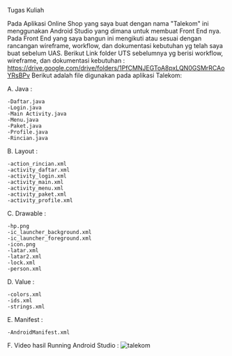 Tugas Kuliah

Pada Aplikasi Online Shop yang saya buat dengan nama "Talekom" ini menggunakan Android Studio yang dimana untuk membuat Front End nya. Pada Front End yang saya bangun ini mengikuti atau sesuai dengan rancangan wireframe, workflow, dan dokumentasi kebutuhan yg telah saya buat sebelum UAS. Berikut Link folder UTS sebelumnya yg berisi workflow, wireframe, dan dokumentasi kebutuhan :
  https://drive.google.com/drive/folders/1PfCMNJEGToA8pxLQN0GSMrRCAoYRsBPv
Berikut adalah file digunakan pada aplikasi Talekom:

A. Java :

    -Daftar.java
    -Login.java 
    -Main Activity.java
    -Menu.java
    -Paket.java
    -Profile.java
    -Rincian.java

B. Layout :

    -action_rincian.xml
    -activity_daftar.xml
    -activity_login.xml
    -activity_main.xml
    -activity_menu.xml
    -activity_paket.xml
    -activity_profile.xml

C. Drawable :


    -hp.png
    -ic_launcher_background.xml
    -ic_launcher_foreground.xml
    -icon.png
    -latar.xml
    -latar2.xml
    -lock.xml
    -person.xml

D. Value :


    -colors.xml
    -ids.xml
    -strings.xml

E. Manifest :


    -AndroidManifest.xml
    
F. Video hasil Running Android Studio : 
![talekom](https://user-images.githubusercontent.com/48081114/106414477-3fdcef00-647f-11eb-9d36-35fec656809e.gif)
